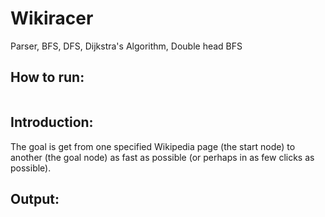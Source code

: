 # Wikiracer
Parser, BFS, DFS, Dijkstra's Algorithm, Double head BFS

## How to run:
```
```

## Introduction:
The goal is get from one specified Wikipedia page (the start node) to another (the goal node) as fast as possible (or perhaps in as few clicks as possible).

## Output:
